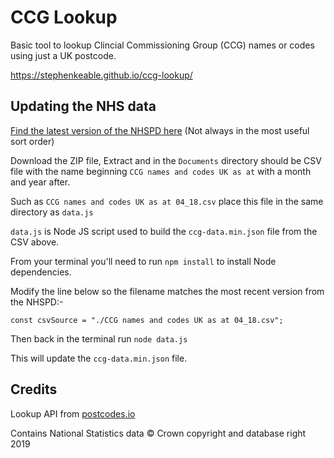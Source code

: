 # CCG Lookup
Basic tool to lookup Clincial Commissioning Group (CCG) names or codes using just a UK postcode.

https://stephenkeable.github.io/ccg-lookup/

## Updating the NHS data

[Find the latest version of the NHSPD here](http://geoportal.statistics.gov.uk/search?q=NHS%20Postcode%20Directory) (Not always in the most useful sort order)

Download the ZIP file, Extract and in the `Documents` directory should be CSV file with the name beginning `CCG names and codes UK as at` with a month and year after.

Such as `CCG names and codes UK as at 04_18.csv` place this file in the same directory as `data.js`

`data.js` is Node JS script used to build the `ccg-data.min.json` file from the CSV above.

From your terminal you'll need to run `npm install` to install Node dependencies.

Modify the line below so the filename matches the most recent version from the NHSPD:-

`const csvSource = "./CCG names and codes UK as at 04_18.csv";`

Then back in the terminal run `node data.js`

This will update the `ccg-data.min.json` file.

## Credits
Lookup API from [postcodes.io](https://postcodes.io)

Contains National Statistics data © Crown copyright and database right 2019
